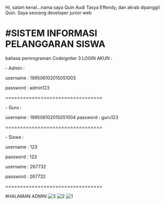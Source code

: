 Hi, salam kenal...nama saya Quin Audi Tasya Effendy, dan akrab dipanggil Quin. Saya seorang developer junior web

#SISTEM INFORMASI PELANGGARAN SISWA
==================================
bahasa pemrograman Codeigniter 3
LOGIN AKUN :

<p>- Admin :</p> 
<p>username : 199506102015051003</p>
<p>password : admin123</p>
<p>=================================</p>
<p>- Guru :</p>
username : 199506102015051004
password : guru123
<p>=================================</p>
<p>- Siswa :</p>
<p>username : 123</p>
<p>password : 123</p>
<p>username : 267732</p>
<p>password : 267732</p>
<p>=================================</p>

#HALAMAN ADMIN
![3](https://github.com/auditasya12/Sistem-Informasi-Pelanggaran-Siswa/assets/68654073/04bd91fa-5156-4a20-be2b-cf3851867aff)
![2](https://github.com/auditasya12/Sistem-Informasi-Pelanggaran-Siswa/assets/68654073/c0a83761-03ab-4221-bf4a-34839988c923)
![1](https://github.com/auditasya12/Sistem-Informasi-Pelanggaran-Siswa/assets/68654073/94757505-ca9c-41ba-b3ea-c51e71f74016)
